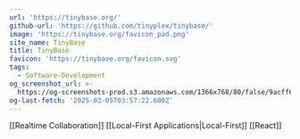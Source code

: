 ```yaml
---
url: 'https://tinybase.org/'
github-url: 'https://github.com/tinyplex/tinybase/'
image: 'https://tinybase.org/favicon_pad.png'
site_name: TinyBase
title: TinyBase
favicon: 'https://tinybase.org/favicon.svg'
tags:
  - Software-Development
og_screenshot_url: >-
  https://og-screenshots-prod.s3.amazonaws.com/1366x768/80/false/9acff6219921c86ad1e6c3aa03103f7ab99b25bec2d7f0e0b983e3960a7193d2.jpeg
og-last-fetch: '2025-03-05T03:57:22.600Z'
---
```


[[Realtime Collaboration]]
[[Local-First Applications|Local-First]]
[[React]]
